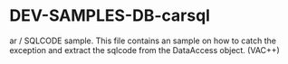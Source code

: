 DEV-SAMPLES-DB-carsql
=====================

ar / SQLCODE sample. This file contains an sample on how to catch the exception and extract the sqlcode from the DataAccess object. (VAC++) 

